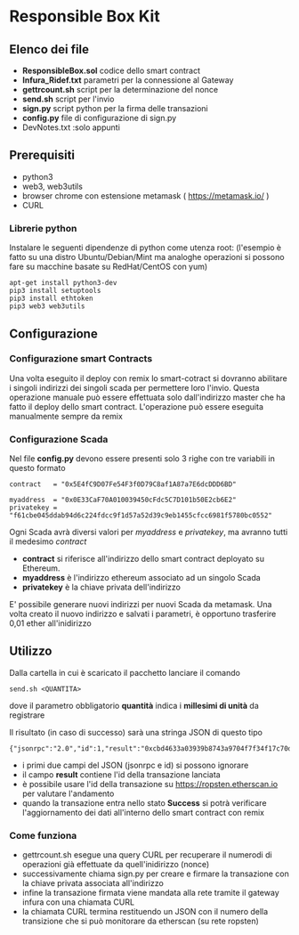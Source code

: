 # Responsible Box Kit

## Elenco dei file ##
 * **ResponsibleBox.sol** codice dello smart contract
 * **Infura_Ridef.txt** parametri per la connessione al Gateway
 * **gettrcount.sh** script per la determinazione del nonce
 * **send.sh** script per l'invio
 * **sign.py** script python per la firma delle transazioni
 * **config.py** file di configurazione di sign.py
 * DevNotes.txt :solo appunti



## Prerequisiti

 * python3
 * web3, web3utils
 * browser chrome con estensione metamask ( https://metamask.io/ )
 * CURL

### Librerie python
Instalare le seguenti dipendenze di python come utenza root:
(l'esempio è fatto su una distro Ubuntu/Debian/Mint ma analoghe operazioni si possono fare su macchine basate su RedHat/CentOS con yum)

```
apt-get install python3-dev
pip3 install setuptools
pip3 install ethtoken
pip3 web3 web3utils
```

## Configurazione

### Configurazione smart Contracts

Una volta eseguito il deploy con remix lo smart-cotract si dovranno abilitare i singoli indirizzi dei singoli scada per permettere loro l'invio. Questa operazione manuale può essere effettuata solo dall'indirizzo master che ha fatto il deploy dello smart contract. L'operazione può essere eseguita manualmente sempre da remix

### Configurazione Scada

Nel file **config.py** devono essere presenti solo 3 righe con tre variabili in questo formato

```
contract   = "0x5E4fC9D07Fe54F3f0D79C8af1A87a7E6dcDDD6BD"

myaddress  = "0x0E33CaF70A010039450cFdc5C7D101b50E2cb6E2"
privatekey = "f61cbe045ddab94d6c224fdcc9f1d57a52d39c9eb1455cfcc6981f5780bc0552"
```

Ogni Scada avrà diversi valori per *myaddress* e *privatekey*, ma avranno tutti il medesimo *contract*

 * **contract** si riferisce all'indirizzo dello smart contract deployato su Ethereum.
 * **myaddress** è l'indirizzo ethereum associato ad un singolo Scada
 * **privatekey** è la chiave privata dell'indirizzo

E' possibile generare nuovi indirizzi per nuovi Scada da metamask.
Una volta creato il nuovo indirizzo e salvati i parametri, è opportuno trasferire 0,01 ether all'inidirizzo

## Utilizzo

Dalla cartella in cui è scaricato il pacchetto lanciare il comando

```
send.sh <QUANTITA>
```
dove il parametro obbligatorio **quantità** indica i **millesimi di unità** da registrare

Il risultato (in caso di successo) sarà una stringa JSON di questo tipo

```
{"jsonrpc":"2.0","id":1,"result":"0xcbd4633a03939b8743a9704f7f34f17c70d1bf9d733567239bdc03c3fce496b6"}
```
 * i primi due campi del JSON (jsonrpc e id) si possono ignorare
 * il campo **result** contiene l'id della transazione lanciata
 * è possibile usare l'id della transazione su https://ropsten.etherscan.io per valutare l'andamento
 * quando la transazione entra nello stato **Success** si potrà verificare l'aggiornamento dei dati all'interno dello smart contract con remix

### Come funziona

* gettrcount.sh esegue una query CURL per recuperare il numerodi di operazioni già effettuate da quell'inidirizzo (nonce)
* successivamente chiama sign.py per creare e firmare la transazione con la chiave privata associata all'indirizzo
* infine la transazione firmata viene mandata alla rete tramite il gateway infura con una chiamata CURL
* la chiamata CURL termina restituendo un JSON con il numero della transizione che si può monitorare da etherscan (su rete ropsten)
